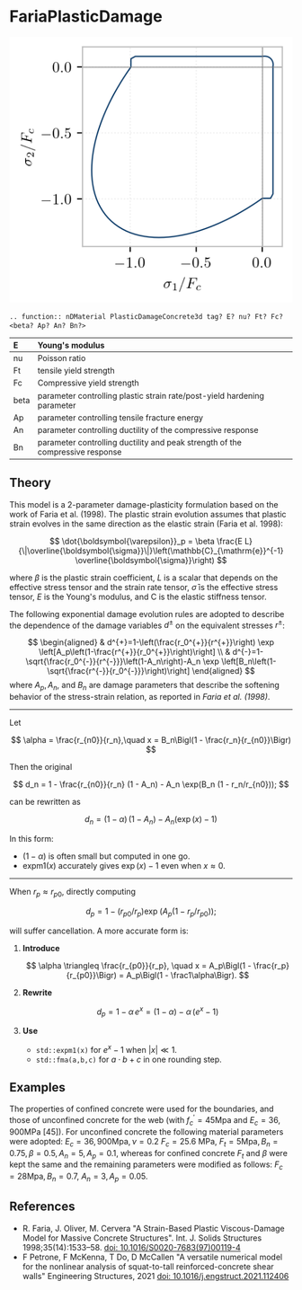 
# FariaPlasticDamage

![Failure surface in plane stress](FariaSurface.png)

```{eval-rst}
.. function:: nDMaterial PlasticDamageConcrete3d tag? E? nu? Ft? Fc? <beta? Ap? An? Bn?>

```

| E | Young's modulus |
| :--- | :--- |
| nu | Poisson ratio |
| Ft | tensile yield strength |
| Fc | Compressive yield strength |
| beta | parameter controlling plastic strain rate/post-yield hardening parameter |
| Ap | parameter controlling tensile fracture energy |
| An | parameter controlling ductility of the compressive response |
| Bn | parameter controlling ductility and peak strength of the compressive response |

## Theory

This model is a 2-parameter damage-plasticity formulation based on the work of Faria et al. (1998).
The plastic strain evolution assumes that plastic strain evolves in the same direction as the elastic strain (Faria et al. 1998):

$$
\dot{\boldsymbol{\varepsilon}}_p = \beta \frac{E L}{\|\overline{\boldsymbol{\sigma}}\|}\left(\mathbb{C}_{\mathrm{e}}^{-1} \overline{\boldsymbol{\sigma}}\right)
$$

where $\beta$ is the plastic strain coefficient, $L$ is a scalar that depends on the effective stress tensor and the strain rate tensor, $\bar{\sigma}$ is the effective stress tensor, $E$ is the Young's modulus, and C is the elastic stiffness tensor.

The following exponential damage evolution rules are adopted to describe the dependence of the damage variables $d^{ \pm}$ on the equivalent stresses $r^{ \pm}$:

$$
\begin{aligned}
& d^{+}=1-\left(\frac{r_0^{+}}{r^{+}}\right) \exp \left[A_p\left(1-\frac{r^{+}}{r_0^{+}}\right)\right] \\
& d^{-}=1-\sqrt{\frac{r_0^{-}}{r^{-}}}\left(1-A_n\right)-A_n \exp \left[B_n\left(1-\sqrt{\frac{r^{-}}{r_0^{-}}}\right)\right]
\end{aligned}
$$
where $A_p, A_n$, and $B_n$ are damage parameters that describe the softening behavior of the stress-strain relation, as reported in *Faria et al. (1998)*.

-------------

Let

$$
\alpha = \frac{r_{n0}}{r_n},\quad 
x = B_n\Bigl(1 - \frac{r_n}{r_{n0}}\Bigr)
$$

Then the original

$$
d_n = 1  - \frac{r_{n0}}{r_n} (1 - A_n) - A_n \exp(B_n (1 - r_n/r_{n0}));
$$

can be rewritten as

$$
d_n = (1-\alpha)\,(1 - A_n)\;-\;A_n\bigl(\exp(x)-1\bigr)
$$

In this form:

* $(1-\alpha)$ is often small but computed in one go.
* $\mathrm{expm1}(x)$ accurately gives $\exp(x)-1$ even when $x\approx 0$.


------------


When $\displaystyle r_p \approx r_{p0}$, directly computing

$$
d_p = 1  - (r_{p0}/r_p)   \exp\!\bigl(A_p (1 - r_p/r_{p0})\bigr);
$$

will suffer cancellation. A more accurate form is:

1. **Introduce**

   $$
     \alpha \triangleq \frac{r_{p0}}{r_p}, 
     \quad
     x = A_p\Bigl(1 - \frac{r_p}{r_{p0}}\Bigr)
       = A_p\Bigl(1 - \frac1\alpha\Bigr).
   $$

2. **Rewrite**

   $$
     d_p = 1 - \alpha\, e^x
        = \bigl(1-\alpha\bigr)\;-\;\alpha\,(e^x-1)
   $$

3. **Use**

   * `std::expm1(x)` for $e^x - 1$ when $|x|\ll1$.
   * `std::fma(a,b,c)` for $a\cdot b + c$ in one rounding step.


## Examples

The properties of confined concrete were used for the boundaries, and those of unconfined concrete for the web (with $f^{\prime}_c= 45 \mathrm{Mpa}$ and $E_c=36,900 \mathrm{MPa}$ [45]). 
For unconfined concrete the following material parameters were adopted: $E_c=36,900 \mathrm{Mpa}, \nu=0.2$ $F_c=25.6$ МPa, $F_t=5 \mathrm{Mpa}, B_n=0.75, \beta=0.5, A_n=5, A_p=0.1$, whereas for confined concrete $F_t$ and $\beta$ were kept the same and the remaining parameters were modified as follows: $F_c=28 \mathrm{Mpa}, B_n=0.7$, $A_n=3, A_p=0.05$. 



## References

- R. Faria, J. Oliver, M. Cervera "A Strain-Based Plastic Viscous-Damage Model for Massive Concrete Structures". Int. J. Solids Structures 1998;35(14):1533–58. [doi: 10.1016/S0020-7683(97)00119-4](https://doi.org/10.1016/S0020-7683(97)00119-4)
- F Petrone, F McKenna, T Do, D McCallen  "A versatile numerical model for the nonlinear analysis of squat-to-tall reinforced-concrete shear walls" Engineering Structures, 2021 [doi: 10.1016/j.engstruct.2021.112406](https://doi.org/10.1016/j.engstruct.2021.112406)

